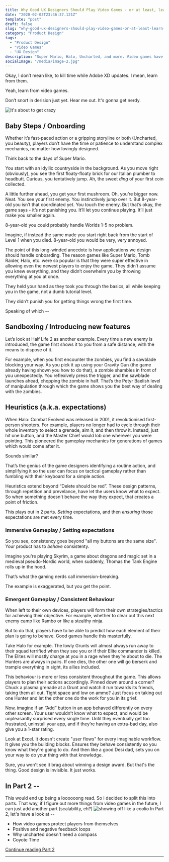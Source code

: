 ```yaml
---
title: Why Good UX Designers Should Play Video Games - or at least, learn from them (Part 1)
date: "2020-02-03T23:46:37.121Z"
template: "post"
draft: false
slug: "why-good-ux-designers-should-play-video-games-or-at-least-learn-from-them-part-1"
category: "Product Design"
tags:
  - "Product Design"
  - "Video Games"
  - "UX Design"
description: "Super Mario, Halo, Uncharted, and more. Video games have often come up with the most intriguing solutions for user experience. Here's what we can learn from them, beyond 'grenades go BOOM'."
socialImage: "/media/image-2.jpg"
---
```


Okay, I don’t mean like, to kill time while Adobe XD updates. I mean, learn from them. 

Yeah, learn from video games. 

Don’t snort in derision just yet. Hear me out. It's gonna get nerdy.

![It's about to get crazy](https://media.giphy.com/media/l0IylOPCNkiqOgMyA/giphy.gif)

## Baby Steps / Onboarding

Whether it’s fast-paced action or a gripping storyline or both (Uncharted, you beauty), players don’t have the time or patience to understand complex mechanics, no matter how lovingly designed. 

Think back to the days of Super Mario. 

You start with an idyllic countryside in the background. As you move right (obviously), you see the first floaty-floaty brick for our Italian plumber to headbutt. Curious, you tentatively jump. Ah, the sweet _ding_ of your first coin collected. 

A little further ahead, you get your first mushroom. Oh, you’re bigger now. Neat. You see your first enemy. You instinctively jump over it. But 8-year-old you isn’t that coordinated yet. You touch the enemy. But that’s okay, the game says - it’s not punishing you. It’ll let you continue playing. It’ll just make you smaller again.

8-year-old you could probably handle Worlds 1-5 no problem. 

Imagine, if instead the same made you start right back from the start of Level 1 when you died. 8-year-old you would be very, very annoyed. 

The point of this long-winded anecdote is how applications we design should handle onboarding. The reason games like Super Mario, Tomb Raider, Halo, etc. were so popular is that they were super effective in allowing even the newest players to enjoy the game. They didn’t assume you knew everything, and they didn’t overwhelm you by throwing everything at you at once. 

They held your hand as they took you through the basics, all while keeping you in the game, not a dumb tutorial level. 

They didn’t punish you for getting things wrong the first time. 

Speaking of which --

## Sandboxing / Introducing new features

Let’s look at Half Life 2 as another example. Every time a new enemy is introduced, the game first shows it to you from a safe distance, with the means to dispose of it. 

For example, when you first encounter the zombies, you find a sawblade blocking your way. As you pick it up using your Gravity Gun (the game already having shown you how to do that), a zombie shambles in front of you unexpectedly. You reflexively press the trigger, and the sawblade launches ahead, chopping the zombie in half. That’s the Petyr Baelish level of manipulation through which the game shows you the best way of dealing with the zombies.

## Heuristics (a.k.a. expectations)

When Halo: Combat Evolved was released in 2001, it revolutionised first-person shooters. For example, players no longer had to cycle through their whole inventory to select a grenade, aim it, and then throw it. Instead, just hit one button, and the Master Chief would lob one wherever you were pointing. 
This pioneered the gameplay mechanics for generations of games which would come after it.

Sounds similar?

That’s the genius of the game designers identifying a routine action, and simplifying it so the user can focus on tactical gameplay rather than fumbling with their keyboard for a simple action.

Heuristics extend beyond “Delete should be red”. These design patterns, through repetition and prevelance, have let the users know what to expect. So when something doesn't behave the way they expect, that creates a point of friction.

This plays out in 2 parts. _Setting_ expectations, and then _ensuring_ those expectations are met every time.

### Immersive Gameplay / Setting expectations

So you see, consistency goes beyond "all my buttons are the same size". Your product has to _behave_ consistenty.

Imagine you're playing Skyrim, a game about dragons and magic set in a medieval pseudo-Nordic world, when suddenly, Thomas the Tank Engine rolls up in the hood. 

That’s what the gaming nerds call immersion-breaking. 

The example is exaggerated, but you get the point. 

### Emergent Gameplay / Consistent Behaviour 

When left to their own devices, players will form their own strategies/tactics for achieving their objective. For example, whether to clear out this next enemy camp like Rambo or like a stealthy ninja. 

But to do that, players have to be able to predict how each element of their plan is going to behave. Good games handle this masterfully.

Take Halo for example. The lowly Grunts will almost always run away to their squad terrified when they see you or if their Elite commander is killed. The Elites will mostly charge at you in a rage when they’re about to die. The Hunters are always in pairs. If one dies, the other one will go berserk and trample everything in sight, its allies included. 

This behaviour is more or less consistent throughout the game. This allows players to plan their actions accordingly. Pinned down around a corner? Chuck a plasma grenade at a Grunt and watch it run towards its friends, taking them all out. Tight space and low on ammo? Just focus on taking out one Hunter and let the other one do the work for you in its grief. 

Now, imagine if an “Add” button in an app behaved differently on every other screen. Your user wouldn’t know what to expect, and would be unpleasantly surprised every single time. Until they eventually get too frustrated, uninstall your app, and if they’re having an extra-bad day, also give you a 1-star rating. 

Look at Excel. It doesn't create "user flows" for every imaginable workflow. It gives you the building blocks. Ensures they behave consistently so you know what they're going to do. And then like a good Desi dad, sets you on your way to do your thing with that knowledge. 

Sure, you won't see it brag about winning a design award. But that's the thing. Good design is invisible. It just works. 

## In Part 2 --

This would end up being a loooooong read. So I decided to split this into parts. That way, if I figure out more things from video games in the future, I can just add another part (scalability, eh?) ![showing off like a coolio](https://emojipedia-us.s3.dualstack.us-west-1.amazonaws.com/thumbs/160/google/223/dancer_1f483.png)
In Part 2, let's have a look at --
- How video games protect players from themselves
- Positive and negative feedback loops
- Why uncharted doesn't need a compass
- Coyote Time

[Continue reading Part 2](2020-02-03---why-good-ux-designers-should-play-video-games-or-at-least-learn-from-them.md)

[//]: # "Coyote time / tolerating user errors (clicking accuracy, undo buttons in gmail, etc)"



---